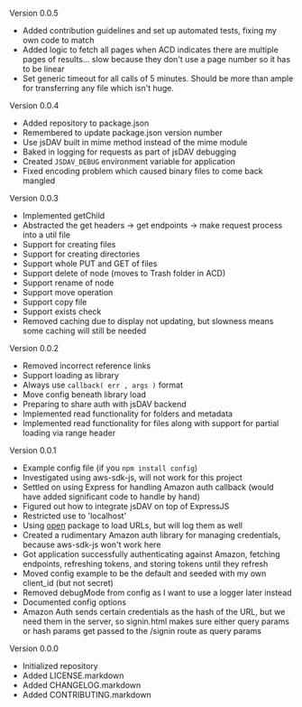 Version 0.0.5
* Added contribution guidelines and set up automated tests, fixing my own code to match
* Added logic to fetch all pages when ACD indicates there are multiple pages of results... slow because they don't use a page number so it has to be linear
* Set generic timeout for all calls of 5 minutes. Should be more than ample for transferring any file which isn't huge.

Version 0.0.4
* Added repository to package.json
* Remembered to update package.json version number
* Use jsDAV built in mime method instead of the mime module
* Baked in logging for requests as part of jsDAV debugging
* Created ``JSDAV_DEBUG`` environment variable for application
* Fixed encoding problem which caused binary files to come back mangled

Version 0.0.3
* Implemented getChild
* Abstracted the get headers -> get endpoints -> make request process into a util file
* Support for creating files
* Support for creating directories
* Support whole PUT and GET of files
* Support delete of node (moves to Trash folder in ACD)
* Support rename of node
* Support move operation
* Support copy file
* Support exists check
* Removed caching due to display not updating, but slowness means some caching will still be needed

Version 0.0.2
* Removed incorrect reference links
* Support loading as library
* Always use ``callback( err , args )`` format
* Move config beneath library load
* Preparing to share auth with jsDAV backend
* Implemented read functionality for folders and metadata
* Implemented read functionality for files along with support for partial loading via range header

Version 0.0.1
* Example config file (if you ``npm install config``)
* Investigated using aws-sdk-js, will not work for this project
* Settled on using Express for handling Amazon auth callback (would have added significant code to handle by hand)
* Figured out how to integrate jsDAV on top of ExpressJS
* Restricted use to 'localhost'
* Using [open](https://www.npmjs.com/package/open) package to load URLs, but will log them as well
* Created a rudimentary Amazon auth library for managing credentials, because aws-sdk-js won't work here
* Got application successfully authenticating against Amazon, fetching endpoints, refreshing tokens, and storing tokens until they refresh
* Moved config example to be the default and seeded with my own client\_id (but not secret)
* Removed debugMode from config as I want to use a logger later instead
* Documented config options
* Amazon Auth sends certain credentials as the hash of the URL, but we need them in the server, so signin.html makes sure either query params or hash params get passed to the /signin route as query params

Version 0.0.0
* Initialized repository
* Added LICENSE.markdown
* Added CHANGELOG.markdown
* Added CONTRIBUTING.markdown
